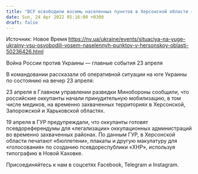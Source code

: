 ```yaml
---
title: "ВСУ освободили восемь населенных пунктов в Херсонской области — командование Юг"
date: Sun, 24 Apr 2022 05:16:00 +0300
draft: false
---
```

Источник: Новое Время https://nv.ua/ukraine/events/situaciya-na-yuge-ukrainy-vsu-osvobodili-vosem-naselennyh-punktov-v-hersonskoy-oblasti-50236426.html


 Война России против Украины — главные события 23 апреля

 В командовании рассказали об оперативной ситуации на юге Украины по состоянию на вечер 23 апреля:

23 апреля в Главном управлении разведки Минобороны сообщили, что российские оккупанты начали принудительную мобилизацию, в том числе медиков, на временно захваченных территориях в Херсонской, Запорожской и Харьковской областях.

19 апреля в ГУР предупреждали, что оккупанты готовят псевдореферендумы для «легализации» оккупационных администраций во временно захваченных районах. По данным ГУР, в Херсонской области печатают «бюллетени», плакаты и другую макулатуру для «голосования» по созданию псевдореспублики «ХНР», используя типографию в Новой Каховке.

Присоединяйтесь к нам в соцсетях Facebook, Telegram и Instagram.
